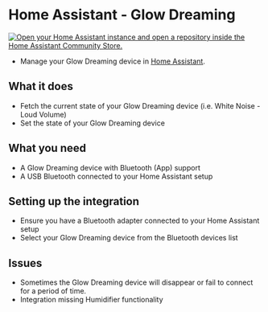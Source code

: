 # Home Assistant - Glow Dreaming

[![Open your Home Assistant instance and open a repository inside the Home Assistant Community Store.](https://my.home-assistant.io/badges/hacs_repository.svg)](https://my.home-assistant.io/redirect/hacs_repository/?owner=domness&repository=ha_glowdreaming&category=Integration)

- Manage your Glow Dreaming device in [Home Assistant](https://home-assistant.io/).

## What it does

- Fetch the current state of your Glow Dreaming device (i.e. White Noise - Loud Volume)
- Set the state of your Glow Dreaming device

## What you need

- A Glow Dreaming device with Bluetooth (App) support
- A USB Bluetooth connected to your Home Assistant setup

## Setting up the integration

- Ensure you have a Bluetooth adapter connected to your Home Assistant setup
- Select your Glow Dreaming device from the Bluetooth devices list

## Issues

- Sometimes the Glow Dreaming device will disappear or fail to connect for a period of time.
- Integration missing Humidifier functionality

